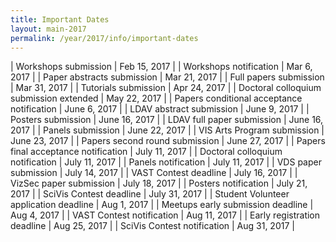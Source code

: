 ```yaml
---
title: Important Dates
layout: main-2017
permalink: /year/2017/info/important-dates
---
```


| Workshops submission                       | Feb 15, 2017 |
| Workshops notification                     | Mar 6, 2017  |
| Paper abstracts submission                 | Mar 21, 2017 |
| Full papers submission                     | Mar 31, 2017 |
| Tutorials submission                       | Apr 24, 2017 |
| Doctoral colloquium submission extended    | May 22, 2017 |
| Papers conditional acceptance notification | June 6, 2017 |
| LDAV abstract submission                   | June 9, 2017 |
| Posters submission                         | June 16, 2017 |
| LDAV full paper submission                 | June 16, 2017 |
| Panels submission                          | June 22, 2017 |
| VIS Arts Program submission                | June 23, 2017 |
| Papers second round submission             | June 27, 2017 |
| Papers final acceptance notification       | July 11, 2017 |
| Doctoral colloquium notification           | July 11, 2017 |
| Panels notification                        | July 11, 2017 |
| VDS paper submission                       | July 14, 2017 |
| VAST Contest deadline                      | July 16, 2017 |
| VizSec paper submission                    | July 18, 2017 |
| Posters notification                       | July 21, 2017 |
| SciVis Contest deadline                    | July 31, 2017 |
| Student Volunteer application deadline     | Aug 1, 2017   |
| Meetups early submission deadline          | Aug 4, 2017   |
| VAST Contest notification                  | Aug 11, 2017  |
| Early registration deadline                | Aug 25, 2017  |
| SciVis Contest notification                | Aug 31, 2017  |


<script src="important-dates.js"></script>
